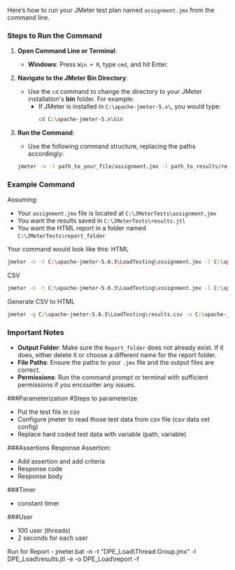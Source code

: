 Here’s how to run your JMeter test plan named `assignment.jmx` from the command line.

### Steps to Run the Command

1. **Open Command Line or Terminal**:
   - **Windows**: Press `Win + R`, type `cmd`, and hit Enter.

2. **Navigate to the JMeter Bin Directory**:
   - Use the `cd` command to change the directory to your JMeter installation's **bin** folder. For example:
     - If JMeter is installed in `C:\apache-jmeter-5.x\`, you would type:
       ```bash
       cd C:\apache-jmeter-5.x\bin
       ```

3. **Run the Command**:
   - Use the following command structure, replacing the paths accordingly:
   ```bash
   jmeter -n -t path_to_your_file/assignment.jmx -l path_to_results/results.jtl -e -o path_to_output/report_folder
   ```

### Example Command
Assuming:
- Your `assignment.jmx` file is located at `C:\JMeterTests\assignment.jmx`
- You want the results saved in `C:\JMeterTests\results.jtl`
- You want the HTML report in a folder named `C:\JMeterTests\report_folder`

Your command would look like this:
HTML
```bash
jmeter -n -t C:\apache-jmeter-5.6.3\LoadTesting\assignment.jmx -l C:\apache-jmeter-5.6.3\LoadTesting\results.jtl -e -o C:\apache-jmeter-5.6.3\LoadTesting\report_folder1
```
CSV
```bash
jmeter -n -t C:\apache-jmeter-5.6.3\LoadTesting\assignment.jmx -l C:\apache-jmeter-5.6.3\LoadTesting\results.csv
```
Generate CSV to HTML
```bash
jmeter -g C:\apache-jmeter-5.6.3\LoadTesting\results.csv -o C:\apache-jmeter-5.6.3\LoadTesting\Report_folder
```

### Important Notes
- **Output Folder**: Make sure the `Report_folder` does not already exist. If it does, either delete it or choose a different name for the report folder.
- **File Paths**: Ensure the paths to your `.jmx` file and the output files are correct.
- **Permissions**: Run the command prompt or terminal with sufficient permissions if you encounter any issues.


###Parameterization
#Steps to parameterize
 - Put the test file in csv
 - Configure jmeter to read those test data from csv file (csv data set config)
 - Replace hard coded test data with variable (path, variable)

###Assertions
Response Assertion:
 - Add assertion and add criteria
 - Response code
 - Response body

###Timer
 - constant timer

###User
 - 100 user (threads)
 - 2 seconds for each user


Run for Report - jmeter.bat -n -t "DPE_Load\Thread Group.jmx" -l DPE_Load\results.jtl -e -o DPE_Load\report -f




